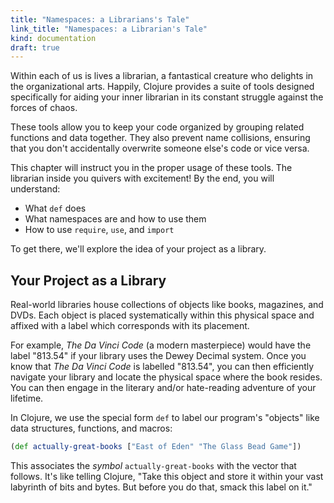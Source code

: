 ```yaml
---
title: "Namespaces: a Librarians's Tale"
link_title: "Namespaces: a Librarian's Tale"
kind: documentation
draft: true
---
```


Within each of us is lives a librarian, a fantastical creature who
delights in the organizational arts. Happily, Clojure provides a suite
of tools designed specifically for aiding your inner librarian in its
constant struggle against the forces of chaos.

These tools allow you to keep your code organized by grouping related
functions and data together. They also prevent name collisions,
ensuring that you don't accidentally overwrite someone else's code or
vice versa.

This chapter will instruct you in the proper usage of these tools. The
librarian inside you quivers with excitement! By the end, you will
understand:

* What `def` does
* What namespaces are and how to use them
* How to use `require`, `use`, and `import`

To get there, we'll explore the idea of your project as a library.

## Your Project as a Library

Real-world libraries house collections of objects like books,
magazines, and DVDs. Each object is placed systematically within this
physical space and affixed with a label which corresponds with its
placement. 

For example, _The Da Vinci Code_ (a modern masterpiece) would have the
label "813.54" if your library uses the Dewey Decimal system. Once you
know that _The Da Vinci Code_ is labelled "813.54", you can then
efficiently navigate your library and locate the physical space where
the book resides. You can then engage in the literary and/or
hate-reading adventure of your lifetime.

In Clojure, we use the special form `def` to label our program's
"objects" like data structures, functions, and macros:

```clojure
(def actually-great-books ["East of Eden" "The Glass Bead Game"])
```

This associates the *symbol* `actually-great-books` with the vector
that follows. It's like telling Clojure, "Take this object and store
it within your vast labyrinth of bits and bytes. But before you do
that, smack this label on it."
